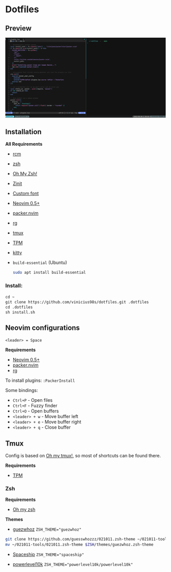 # Dotfiles

## Preview
![Nvim](assets/image.png?raw=true)

## Installation

**All Requirements**

- [rcm](https://github.com/thoughtbot/rcm#installation)
- [zsh](https://github.com/ohmyzsh/ohmyzsh/wiki/Installing-ZSH)
- [Oh My Zsh!](https://github.com/ohmyzsh/ohmyzsh/wiki#welcome-to-oh-my-zsh)
- [Zinit](https://github.com/zdharma-continuum/zinit#install)
- [Custom font](https://www.nerdfonts.com/font-downloads)
- [Neovim 0.5+](https://github.com/neovim/neovim/wiki/Installing-Neovim)
- [packer.nvim](https://github.com/wbthomason/packer.nvim#quickstart)
- [rg](https://github.com/BurntSushi/ripgrep#installation)
- [tmux](https://github.com/tmux/tmux/wiki/Installing)
- [TPM](https://github.com/tmux-plugins/tpm#installation)
- [kitty](https://sw.kovidgoyal.net/kitty/)
- `build-essential` (Ubuntu)

  ```sh
  sudo apt install build-essential
  ```
### Install:
```
cd ~
git clone https://github.com/vinicius98s/dotfiles.git .dotfiles
cd .dotfiles
sh install.sh
```

## Neovim configurations

`<leader> = Space`

**Requirements**

- [Neovim 0.5+](https://github.com/neovim/neovim)
- [packer.nvim](https://github.com/wbthomason/packer.nvim)
- [rg](https://github.com/BurntSushi/ripgrep)

To install plugins: `:PackerInstall`

Some bindings:

- `Ctrl+P` - Open files
- `Ctrl+F` - Fuzzy finder
- `Ctrl+O` - Open buffers
- `<leader> + w` - Move buffer left
- `<leader> + e` - Move buffer right
- `<leader> + q` - Close buffer

## Tmux

Config is based on [Oh my tmux!](https://github.com/gpakosz/.tmux), so most of shortcuts can be found there.

**Requirements**

- [TPM](https://github.com/tmux-plugins/tpm)

### Zsh

**Requirements**

- [Oh my zsh](https://ohmyz.sh/)

**Themes**

- [guezwhoz](https://github.com/guesswhozzz/021011.zsh-theme)
  `ZSH_THEME="guezwhoz"`
 ```sh
 git clone https://github.com/guesswhozzz/021011.zsh-theme ~/021011-tools
 mv ~/021011-tools/021011.zsh-theme $ZSH/themes/guezwhoz.zsh-theme
 ```

- [Spaceship](https://github.com/spaceship-prompt/spaceship-prompt)
  `ZSH_THEME="spaceship"`

- [powerlevel10k](https://github.com/romkatv/powerlevel10k)
  `ZSH_THEME="powerlevel10k/powerlevel10k"`
